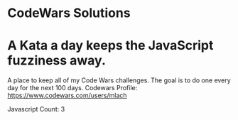 # CodeWars Solutions
# A Kata a day keeps the JavaScript fuzziness away.

A place to keep all of my Code Wars challenges. The goal is to do one every day for the next 100 days. 
Codewars Profile: https://www.codewars.com/users/mlach

Javascript Count: 3
